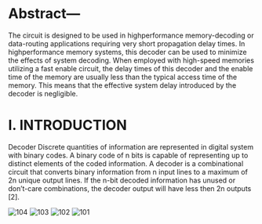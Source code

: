 # Abstract—
The circuit is designed to be used in highperformance memory-decoding or data-routing applications
requiring very short propagation delay times. In highperformance memory systems, this decoder can be used to
minimize the effects of system decoding. When employed with
high-speed memories utilizing a fast enable circuit, the delay
times of this decoder and the enable time of the memory are
usually less than the typical access time of the memory. This
means that the effective system delay introduced by the
decoder is negligible.

# I. INTRODUCTION
Decoder Discrete quantities of information are represented
in digital system with binary codes. A binary code of n bits
is capable of representing up to distinct elements of the
coded information. A decoder is a combinational circuit that
converts binary information from n input lines to a
maximum of 2n unique output lines. If the n-bit decoded
information has unused or don’t-care combinations, the
decoder output will have less then 2n outputs [2].

![104](https://user-images.githubusercontent.com/93362259/155751569-07f93cb5-ecd1-4e8a-b58a-3dd9cfcc8d62.png)
![103](https://user-images.githubusercontent.com/93362259/155751577-ca200524-2b6c-4fad-99ba-d2908e32eb07.png)
![102](https://user-images.githubusercontent.com/93362259/155751582-e8238c20-ee2a-4184-b423-3f432df9923e.png)
![101](https://user-images.githubusercontent.com/93362259/155751585-1ad89136-ab36-4b8d-ae58-d610419d0975.png)
